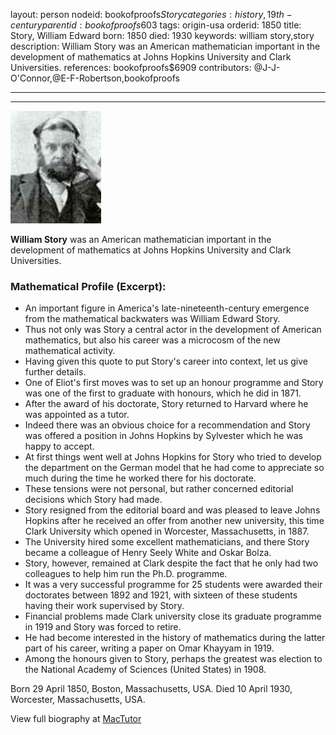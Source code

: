 layout: person
nodeid: bookofproofs$Story
categories: history,19th-century
parentid: bookofproofs$603
tags: origin-usa
orderid: 1850
title: Story, William Edward
born: 1850
died: 1930
keywords: william story,story
description: William Story was an American mathematician important in the development of mathematics at Johns Hopkins University and Clark Universities.
references: bookofproofs$6909
contributors: @J-J-O'Connor,@E-F-Robertson,bookofproofs

---



---

![Story.jpg](https://github.com/bookofproofs/bookofproofs.github.io/blob/main/_sources/_assets/images/portraits/Story.jpg?raw=true)

**William Story** was an American mathematician important in the development of mathematics at Johns Hopkins University and Clark Universities.

### Mathematical Profile (Excerpt):
* An important figure in America's late-nineteenth-century emergence from the mathematical backwaters was William Edward Story.
* Thus not only was Story a central actor in the development of American mathematics, but also his career was a microcosm of the new mathematical activity.
* Having given this quote to put Story's career into context, let us give further details.
* One of Eliot's first moves was to set up an honour programme and Story was one of the first to graduate with honours, which he did in 1871.
* After the award of his doctorate, Story returned to Harvard where he was appointed as a tutor.
* Indeed there was an obvious choice for a recommendation and Story was offered a position in Johns Hopkins by Sylvester which he was happy to accept.
* At first things went well at Johns Hopkins for Story who tried to develop the department on the German model that he had come to appreciate so much during the time he worked there for his doctorate.
* These tensions were not personal, but rather concerned editorial decisions which Story had made.
* Story resigned from the editorial board and was pleased to leave Johns Hopkins after he received an offer from another new university, this time Clark University which opened in Worcester, Massachusetts, in 1887.
* The University hired some excellent mathematicians, and there Story became a colleague of Henry Seely White and Oskar Bolza.
* Story, however, remained at Clark despite the fact that he only had two colleagues to help him run the Ph.D. programme.
* It was a very successful programme for 25 students were awarded their doctorates between 1892 and 1921, with sixteen of these students having their work supervised by Story.
* Financial problems made Clark university close its graduate programme in 1919 and Story was forced to retire.
* He had become interested in the history of mathematics during the latter part of his career, writing a paper on Omar Khayyam in 1919.
* Among the honours given to Story, perhaps the greatest was election to the National Academy of Sciences (United States) in 1908.

Born 29 April 1850, Boston, Massachusetts, USA. Died 10 April 1930, Worcester, Massachusetts, USA.

View full biography at [MacTutor](https://mathshistory.st-andrews.ac.uk/Biographies/Story/)
